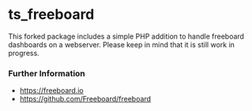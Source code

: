 ts_freeboard
============

This forked package includes a simple PHP addition to handle freeboard dashboards on a webserver.
Please keep in mind that it is still work in progress.

### Further Information
* https://freeboard.io
* https://github.com/Freeboard/freeboard